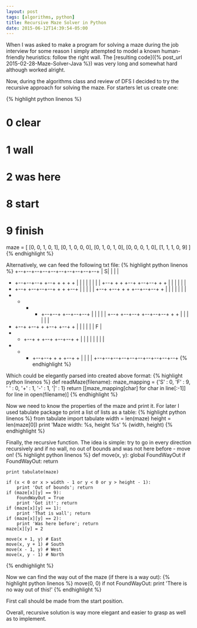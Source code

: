 ```yaml
---
layout: post
tags: [algorithms, python]
title: Recursive Maze Solver in Python
date: 2015-06-12T14:39:54-05:00
---
```

When I was asked to make a program for solving a maze during the job interview for some reason I simply attempted to model a known human-friendly heuristics: follow the right wall. The [resulting code]({% post_url 2015-02-28-Maze-Solver-Java %}) was very long and somewhat hard although worked alright. 

Now, during the algorithms class and review of DFS I decided to try the recursive approach for solving the maze.
For starters let us create one:

{% highlight python linenos %}
# 0 clear
# 1 wall
# 2 was here
# 8 start
# 9 finish
maze = [
        [0, 0, 1, 0, 1],
        [0, 1, 0, 0, 0],
        [0, 1, 0, 1, 0],
        [0, 0, 0, 1, 0],
        [1, 1, 1, 0, 9]
]
{% endhighlight %}

Alternatively, we can feed the following txt file:
{% highlight python linenos %}
+--+--+--+--+--+--+--+--+--+--+
|             S|     |     |  |
+  +--+--+--+  +--+  +  +  +  +
|     |  |     |     |  |  |  |
+--+  +  +  +--+  +--+--+  +  +
|     |  |        |     |     |
+  +--+  +--+--+--+  +  +  +--+
|     |        |     |        |
+--+  +--+  +  +  +--+--+--+  +
|  |  |  |  |     |           |
+  +  +  +  +--+--+  +--+--+--+
|           |     |        |  |
+--+  +--+--+  +--+--+--+  +  +
|     |        |     |     |  |
+  +--+  +--+  +  +--+  +--+  +
|  |     |  |  |     |      F |
+  +  +--+  +  +--+  +--+--+  +
|  |  |     |     |  |     |  |
+  +  +  +--+--+  +  +  +--+  +
|     |              |        |
+--+--+--+--+--+--+--+--+--+--+
{% endhighlight %}

Which could be elegantly parsed into created above format:
{% highlight python linenos %}
def readMaze(filename):
    maze_mapping = {'S' : 0, 'F' : 9, ' ' : 0, '+' : 1, '-' : 1, '|' : 1}
    return [[maze_mapping[char] for char in line[:-1]] for line in open(filename)]
{% endhighlight %}

Now we need to know the properties of the maze and print it. For later I used tabulate package to print a list of lists as a table:
{% highlight python linenos %}
from tabulate import tabulate
width = len(maze)
height = len(maze[0])
print 'Maze width: %s, height %s' % (width, height)
{% endhighlight %}

Finally, the recursive function. The idea is simple: try to go in every direction recursively and if no wall, no out of bounds and was not here before - move on!
{% highlight python linenos %}
def move(x, y):
    global FoundWayOut
    if FoundWayOut:
        return

    print tabulate(maze)

    if (x < 0 or x > width - 1 or y < 0 or y > height - 1):
        print 'Out of bounds'; return
    if (maze[x][y] == 9):
        FoundWayOut = True
        print 'Got it!'; return
    if (maze[x][y] == 1):
        print 'That is wall'; return
    if (maze[x][y] == 2):
        print 'Was here before'; return
    maze[x][y] = 2

    move(x + 1, y) # East
    move(x, y + 1) # South
    move(x - 1, y) # West
    move(x, y - 1) # North
{% endhighlight %}

Now we can find the way out of the maze (if there is a way out):
{% highlight python linenos %}
move(0, 0)
if not FoundWayOut:
    print 'There is no way out of this!'
{% endhighlight %}

First call should be made from the start position.

Overall, recursive solution is way more elegant and easier to grasp as well as to implement.
